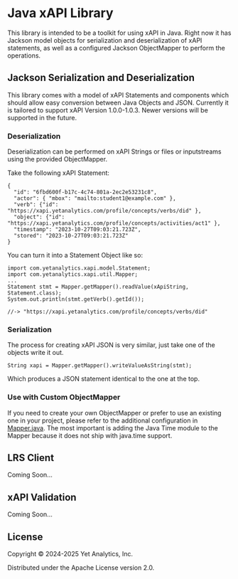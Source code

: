 # Java xAPI Library

This library is intended to be a toolkit for using xAPI in Java. Right now it has Jackson model objects for serialization and deserialization of xAPI statements, as well as a configured Jackson ObjectMapper to perform the operations.

## Jackson Serialization and Deserialization

This library comes with a model of xAPI Statements and components which should allow easy conversion between Java Objects and JSON. Currently it is tailored to support xAPI Version 1.0.0-1.0.3. Newer versions will be supported in the future.

### Deserialization

Deserialization can be performed on xAPI Strings or files or inputstreams using the provided ObjectMapper.

Take the following xAPI Statement:

```
{
  "id": "6fbd600f-b17c-4c74-801a-2ec2e53231c8",
  "actor": { "mbox": "mailto:student1@example.com" },
  "verb": {"id": "https://xapi.yetanalytics.com/profile/concepts/verbs/did" },
  "object": {"id": "https://xapi.yetanalytics.com/profile/concepts/activities/act1" },
  "timestamp": "2023-10-27T09:03:21.723Z",
  "stored": "2023-10-27T09:03:21.723Z"
}
```
You can turn it into a Statement Object like so:

```
import com.yetanalytics.xapi.model.Statement;
import com.yetanalytics.xapi.util.Mapper;
...
Statement stmt = Mapper.getMapper().readValue(xApiString, Statement.class);
System.out.println(stmt.getVerb().getId()); 

//-> "https://xapi.yetanalytics.com/profile/concepts/verbs/did"

```

### Serialization

The process for creating xAPI JSON is very similar, just take one of the objects write it out.

```
String xapi = Mapper.getMapper().writeValueAsString(stmt);

```
Which produces a JSON statement identical to the one at the top.

### Use with Custom ObjectMapper

If you need to create your own ObjectMapper or prefer to use an existing one in your project, please refer to the additional configuration in [Mapper.java](src/main/java/com/yetanalytics/xapi/util/Mapper.java). The most important is adding the Java Time module to the Mapper because it does not ship with java.time support.

## LRS Client

Coming Soon...

## xAPI Validation

Coming Soon...

## License

Copyright © 2024-2025 Yet Analytics, Inc.

Distributed under the Apache License version 2.0.
